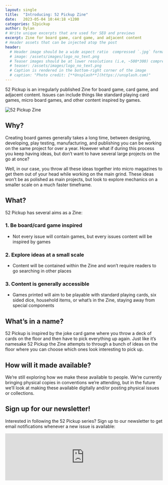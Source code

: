 ```yaml
---
layout: single
title:  "Introducing: 52 Pickup Zine"
date:   2023-05-04 10:44:18 +1200
categories: 52pickup
author: Dylan
# Write unique excerpts that are used for SEO and previews
excerpt: Zine for board game, card game, and adjacent content
# Header assets that can be injected atop the post
header:
  # Header image should be a wide aspect ratio  compressed `.jpg` format
  # image: /assets/images/logo_no_text.png
  # Teaser images should be at lower resolutions (i.e, ~500*300) compressed `.jpg` format
  # teaser: /assets/images/logo_no_text.png
  # Caption is rendered in the bottom-right corner of the image
  # caption: "Photo credit: [**Unsplash**](https://unsplash.com)"
---
```


52 Pickup is an irregularly published Zine for board game, card game, and adjacent content. Issues can include things like standard playing card games, micro board games, and other content inspired by games.

![52 Pickup Zine](/assets/images/posts/2023-05-04-52pickup-intro/52pickup-issue-1.png)

## Why?
Creating board games generally takes a long time, between designing, developing, play testing, manufacturing, and publishing you can be working on the same project for over a year. However what if during this process you keep having ideas, but don’t want to have several large projects on the go at once?

Well, in our case, you throw all these ideas together into micro magazines to get them out of your head while working on the main grind. These ideas won’t be as polished as main projects, but look to explore mechanics on a smaller scale on a much faster timeframe.

## What?
52 Pickup has several aims as a Zine: 

### 1. **Be board/card game inspired**

- Not every issue will contain games, but every issues content will be inspired by games

### 2. **Explore ideas at a small scale**

- Content will be contained within the Zine and won’t require readers to go searching in other places

### 3. **Content is generally accessible**

- Games printed will aim to be playable with standard playing cards, six sided dice,
household items, or what’s in the Zine, staying away from special components

## What’s in a name?
52 Pickup is inspired by the joke card game where you throw a deck of cards on the floor and then have to pick everything up again. Just like it’s namesake 52 Pickup the Zine attempts to through a bunch of ideas on the floor where you can choose which ones look interesting to pick up.

## How will it made available?
We’re still exploring how we make these available to people. We’re currently bringing physical copies in conventions we’re attending, but in the future we’ll look at making these available digitally and/or posting physical issues or collections.

## Sign up for our newsletter!
Interested in following the 52 Pickup series? Sign up to our newsletter to get email notifications whenever a new issue is available:

<iframe
    scrolling="no"
    style="width:100%!important;height:150px;border:0px #ccc solid !important"
    src="https://buttondown.email/CitySquareStudios?as_embed=true"
></iframe>
